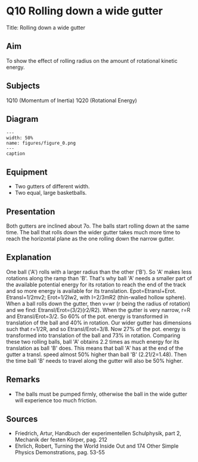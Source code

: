 # Q10 Rolling down a wide gutter 
  Title: Rolling down a wide gutter    
  
## Aim   
 To show the effect of rolling radius on the amount of rotational kinetic energy.    
  
## Subjects   
 1Q10 (Momentum of Inertia) 1Q20 (Rotational Energy)   
  
## Diagram   
   
```{figure} figures/figure_0.png  
---  
width: 50%  
name: figures/figure_0.png  
---  
caption  
``` 
      
  
## Equipment   
 
 *  Two gutters of different width. 
 *  Two equal, large basketballs.
       
  
## Presentation   
 Both gutters are inclined about 7o. The balls start rolling down at the same time. The ball that rolls down the wider gutter takes much more time to reach the horizontal plane as the one rolling down the narrow gutter.    
  
## Explanation   
 One ball ('A') rolls with a larger radius than the other ('B'). So 'A' makes less rotations along the ramp than 'B'. That's why ball 'A' needs a smaller part of the available potential energy for its rotation to reach the end of the track and so more energy is available for its translation. Epot=Etransl+Erot. Etransl=1/2mv2; Erot=1/2Iw2, with I=2/3mR2 (thin-walled hollow sphere). When a ball rolls down the gutter, then v=wr (r being the radius of rotation) and we find: Etransl/Erot=(3/2)(r2/R2). When the gutter is very narrow, r=R and Etransl/Erot=3/2. So 60% of the pot. energy is transformed in translation of the ball and 40% in rotation.  Our wider gutter has dimensions such that r=1/2R, and so Etransl/Erot=3/8. Now 27% of the pot. energy is transformed into translation of the ball and 73% in rotation. Comparing these two rolling balls, ball 'A' obtains 2.2 times as much energy for its translation as ball 'B' does. This means that ball 'A' has at the end of the gutter a transl. speed almost 50% higher than ball 'B' (2.21/2=1.48). Then the time ball 'B' needs to travel along the gutter will also be 50% higher.    
  
## Remarks   
 
 *  The balls must be pumped firmly, otherwise the ball in the wide gutter will experience too much friction.
    
  
## Sources   
 
 *  Friedrich, Artur, Handbuch der experimentellen Schulphysik, part 2, Mechanik der festen Körper, pag. 212 
 *  Ehrlich, Robert, Turning the World Inside Out and 174 Other Simple Physics Demonstrations, pag. 53-55
  